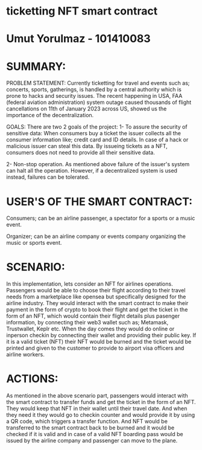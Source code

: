 # ticketting NFT smart contract

# Umut Yorulmaz - 101410083

# SUMMARY:

PROBLEM STATEMENT: Currently ticketting for travel and events such as; concerts, sports, gatherings, is handled by a central authority which is prone to hacks and security issues. The recent happening in USA, FAA (federal aviation administration) system outage caused thousands of flight cancellations on 11th of January 2023 across US, showed us the importance of the decentralization.

GOALS: There are two 2 goals of the project:
1- To assure the security of sensitive data:
When consumers buy a ticket the issuer collects all the consumer information like; credit card and ID details. In case of a hack or malicious issuer can steal this data. By issueing tickets as a NFT, consumers does not need to provide all their sensitive data.

2- Non-stop operation. As mentioned above failure of the issuer's system can halt all the operation. However, if a decentralized system is used instead, failures can be tolerated.

# USER'S OF THE SMART CONTRACT:

Consumers; can be an airline passenger, a spectator for a sports or a music event.

Organizer; can be an airline company or events company organizing the music or sports event.

# SCENARIO:

In this implementation, lets consider an NFT for airlines operations. Passengers would be able to choose their flight according to their travel needs from a marketplace like opensea but specifically designed for the airline industry. They would interact with the smart contract to make their payment in the form of crypto to book their flight and get the ticket in the form of an NFT, which would contain their flight details plus pasenger information, by connecting their web3 wallet such as; Metamask, Trustwallet, Keplr etc. When the day comes they would do online or inperson checkin by connecting their wallet and providing their public key. If it is a valid ticket (NFT) their NFT would be burned and the ticket would be printed and given to the customer to provide to airport visa officers and airline workers.

# ACTIONS:

As mentioned in the above scenario part, passengers would interact with the smart contract to transfer funds and get the ticket in the form of an NFT. They would keep that NFT in their wallet until their travel date. And when they need it they would go to checkin counter and would provide it by using a QR code, which triggers a transfer function. And NFT would be transferred to the smart contract back to be burned and it would be checked if it is valid and in case of a valid NFT boarding pass would be issued by the airline company and passenger can move to the plane.
